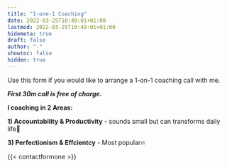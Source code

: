 ```yaml
---
title: "1-one-1 Coaching"
date: 2022-03-25T10:49:01+01:00
lastmod: 2022-03-25T10:49:01+01:00
hidemeta: true 
draft: false
author: "-"
showtoc: false
hidden: true
---
```

Use this form if you would like to arrange a 1-on-1 coaching call with me. 


***First 30m call is free of charge.***

**I coaching in 2 Areas:**


**1) Accountability & Productivity** - sounds small but can transforms daily life🔆


**3) Perfectionism & Effcientcy** - Most popular🔥


{{< contactformone >}}
